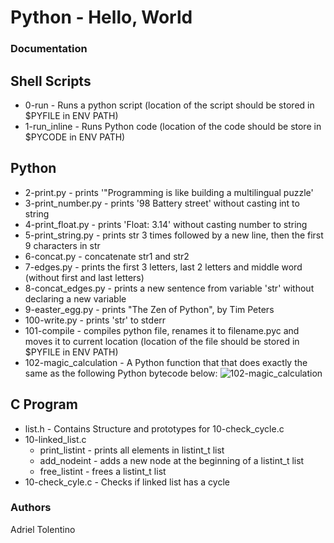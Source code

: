 # Python - Hello, World

### Documentation

## Shell Scripts
- 0-run - Runs a python script (location of the script should be stored in $PYFILE in ENV PATH)
- 1-run_inline - Runs Python code (location of the code should be store in $PYCODE in ENV PATH)

## Python
- 2-print.py - prints '\"Programming is like building a multilingual puzzle'
- 3-print_number.py - prints '98 Battery street' without casting int to string
- 4-print_float.py - prints 'Float: 3.14' without casting number to string
- 5-print_string.py - prints str 3 times followed by a new line, then the first 9 characters in str
- 6-concat.py - concatenate str1 and str2
- 7-edges.py - prints the first 3 letters, last 2 letters and middle word (without first and last letters)
- 8-concat_edges.py - prints a new sentence from variable 'str' without declaring a new variable
- 9-easter_egg.py - prints "The Zen of Python", by Tim Peters
- 100-write.py - prints 'str' to stderr
- 101-compile - compiles python file, renames it to filename.pyc and moves it to current location (location of the file should be stored in $PYFILE in ENV PATH)
- 102-magic_calculation - A Python function that  that does exactly the same as the following Python bytecode below:
![102-magic_calculation](https://user-images.githubusercontent.com/33245729/38648435-0098e626-3da6-11e8-8d0e-6aa5e7276c93.JPG)


## C Program
- list.h - Contains Structure and prototypes for 10-check_cycle.c
- 10-linked_list.c
  - print_listint - prints all elements in listint_t list
  - add_nodeint - adds a new node at the beginning of a listint_t list
  - free_listint - frees a listint_t list
- 10-check_cyle.c - Checks if linked list has a cycle
### Authors
Adriel Tolentino

